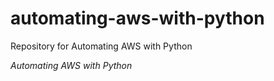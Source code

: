 # automating-aws-with-python
Repository for Automating AWS with Python

*Automating AWS with Python*

